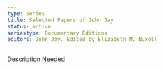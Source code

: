```yaml
---
type: series
title: Selected Papers of John Jay
status: active
seriestype: Documentary Editions
editors: John Jay. Edited by Elizabeth M. Nuxoll
---
```

Description Needed